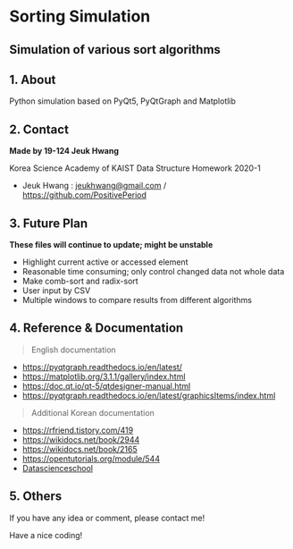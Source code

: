 Sorting Simulation
======
Simulation of various sort algorithms
------

## 1. About

Python simulation based on PyQt5, PyQtGraph and Matplotlib

## 2. Contact

**Made by 19-124 Jeuk Hwang**

Korea Science Academy of KAIST Data Structure Homework 2020-1

* Jeuk Hwang : jeukhwang@gmail.com / https://github.com/PositivePeriod

## 3. Future Plan

**These files will continue to update; might be unstable**

- Highlight current active or accessed element
- Reasonable time consuming; only control changed data not whole data
- Make comb-sort and radix-sort
- User input by CSV
- Multiple windows to compare results from different algorithms

## 4. Reference & Documentation

> English documentation

- https://pyqtgraph.readthedocs.io/en/latest/
- https://matplotlib.org/3.1.1/gallery/index.html
- https://doc.qt.io/qt-5/qtdesigner-manual.html
- https://pyqtgraph.readthedocs.io/en/latest/graphicsItems/index.html

> Additional Korean documentation

- https://rfriend.tistory.com/419
- https://wikidocs.net/book/2944
- https://wikidocs.net/book/2165
- https://opentutorials.org/module/544
- [Datascienceschool](https://datascienceschool.net/view-notebook/d0b1637803754bb083b5722c9f2209d0/)

## 5. Others
If you have any idea or comment, please contact me!

Have a nice coding!
